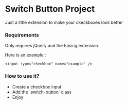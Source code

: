 # Switch Button Project
Just a little extension to make your ckeckboxes look better
### Requirements
Only requires jQuery and the Easing extension. 

Here is an example :
```
<input type="checkbox" name="example" />
```
### How to use it?
* Create a checkbox input
* Add the 'switch-button' class
* Enjoy
